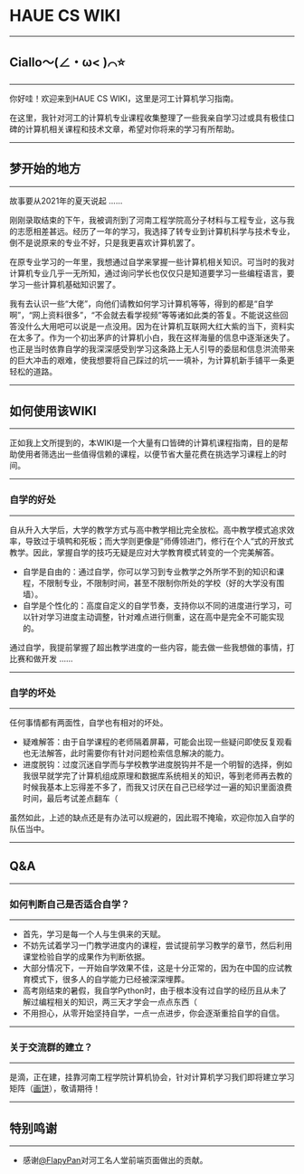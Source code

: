 # HAUE CS WIKI

****

## Ciallo～(∠・ω< )⌒⭐

****

你好哇！欢迎来到HAUE CS WIKI，这里是河工计算机学习指南。

在这里，我针对河工的计算机专业课程收集整理了一些我亲自学习过或具有极佳口碑的计算机相关课程和技术文章，希望对你将来的学习有所帮助。

****

## 梦开始的地方

****

故事要从2021年的夏天说起 ......

刚刚录取结束的下午，我被调剂到了河南工程学院高分子材料与工程专业，这与我的志愿相差甚远。经历了一年的学习，我选择了转专业到计算机科学与技术专业，倒不是说原来的专业不好，只是我更喜欢计算机罢了。

在原专业学习的一年里，我想通过自学来掌握一些计算机相关知识。可当时的我对计算机专业几乎一无所知，通过询问学长也仅仅只是知道要学习一些编程语言，要学习一些计算机基础知识罢了。

我有去认识一些“大佬”，向他们请教如何学习计算机等等，得到的都是“自学啊”，“网上资料很多”，“不会就去看学视频”等等诸如此类的答复。不能说这些回答没什么大用吧可以说是一点没用。因为在计算机互联网大红大紫的当下，资料实在太多了。作为一个初出茅庐的计算机小白，我在这样海量的信息中逐渐迷失了。也正是当时依靠自学的我深深感受到学习这条路上无人引导的委屈和信息洪流带来的巨大冲击的艰难，使我想要将自己踩过的坑一一填补，为计算机新手铺平一条更轻松的道路。

****

## 如何使用该WIKI

****

正如我上文所提到的，本WIKI是一个大量有口皆碑的计算机课程指南，目的是帮助使用者筛选出一些值得信赖的课程，以便节省大量花费在挑选学习课程上的时间。

****

### 自学的好处

****

自从升入大学后，大学的教学方式与高中教学相比完全放松。高中教学模式追求效率，导致过于填鸭和死板；而大学则更像是”师傅领进门，修行在个人“式的开放式教学。因此，掌握自学的技巧无疑是应对大学教育模式转变的一个完美解答。

* 自学是自由的：通过自学，你可以学习到专业教学之外所学不到的知识和课程，不限制专业，不限制时间，甚至不限制你所处的学校（好的大学没有围墙）。
* 自学是个性化的：高度自定义的自学节奏，支持你以不同的进度进行学习，可以针对学习进度主动调整，针对难点进行侧重，这在高中是完全不可能实现的。

通过自学，我提前掌握了超出教学进度的一些内容，能去做一些我想做的事情，打比赛和做开发 ......

****

### 自学的坏处

****

任何事情都有两面性，自学也有相对的坏处。

* 疑难解答：由于自学课程的老师隔着屏幕，可能会出现一些疑问即使反复观看也无法解答，此时需要你有针对问题检索信息解决的能力。
* 进度脱钩：过度沉迷自学而与学校教学进度脱钩并不是一个明智的选择，例如我很早就学完了计算机组成原理和数据库系统相关的知识，等到老师再去教的时候我基本上忘得差不多了，而我又讨厌在自己已经学过一遍的知识里面浪费时间，最后考试差点翻车（

虽然如此，上述的缺点还是有办法可以规避的，因此瑕不掩瑜，欢迎你加入自学的队伍当中。

****

## Q&A

****

### 如何判断自己是否适合自学？

****

* 首先，学习是每一个人与生俱来的天赋。
* 不妨先试着学习一门教学进度内的课程，尝试提前学习教学的章节，然后利用课堂检验自学的成果作为判断依据。
* 大部分情况下，一开始自学效果不佳，这是十分正常的，因为在中国的应试教育模式下，很多人的自学能力已经被深深埋葬。
* 高考刚结束的暑假，我自学Python时，由于根本没有过自学的经历且从未了解过编程相关的知识，两三天才学会一点点东西（
* 不用担心，从零开始坚持自学，一点一点进步，你会逐渐重拾自学的自信。

****

### 关于交流群的建立？

****

是滴，正在建，挂靠河南工程学院计算机协会，针对计算机学习我们即将建立学习矩阵（<u>画饼</u>），敬请期待！

****

## 特别鸣谢

****

* 感谢[@FlapyPan](https://www.flapypan.top/)对河工名人堂前端页面做出的贡献。